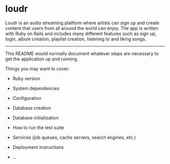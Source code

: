 # loudr

Loudr is an audio streaming platform where artists can sign up and create content that users from all around the world can enjoy. The app is written with Ruby on Rails and includes many different features such as sign up, login, album creation, playlist creation, listening to and liking songs.

-----------

This README would normally document whatever steps are necessary to get the
application up and running.

Things you may want to cover:

* Ruby version

* System dependencies

* Configuration

* Database creation

* Database initialization

* How to run the test suite

* Services (job queues, cache servers, search engines, etc.)

* Deployment instructions

* ...
